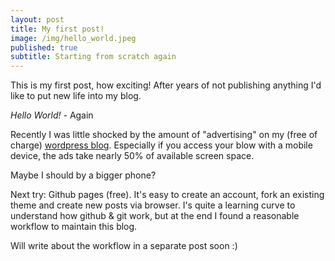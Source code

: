 ```yaml
---
layout: post
title: My first post!
image: /img/hello_world.jpeg
published: true
subtitle: Starting from scratch again
---
```

This is my first post, how exciting!
After years of not publishing anything I'd like to put new life into my blog.

*Hello World!* - Again

Recently I was little shocked by the amount of "advertising" on my (free of charge) [wordpress blog](http://haraldweber.wordpress.com).
Especially if you access your blow with a mobile device, the ads take nearly 50% of available screen space.

Maybe I should by a bigger phone?

Next try: Github pages (free).
It's easy to create an account, fork an existing theme and create new posts via browser.
I's quite a learning curve to understand how github & git work, but at the end I found a reasonable workflow to maintain this blog.

Will write about the workflow in a separate post soon :)
